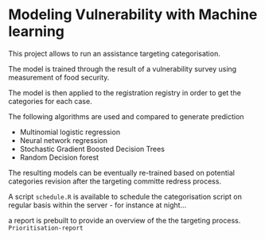 # Modeling Vulnerability with Machine learning

This project allows to run an assistance targeting categorisation.

The model is trained through the result of a vulnerability survey using measurement of food security.

The model is then applied to the registration registry in order to get the categories for each case.

The following algorithms are used and compared to generate prediction

 * Multinomial logistic regression
 * Neural network regression 
 * Stochastic Gradient Boosted Decision Trees
 * Random Decision forest
 
The resulting models can be eventually re-trained based on potential categories revision after the targeting committe redress process.

A script `schedule.R` is available to schedule the categorisation script on regular basis within the server - for instance at night...

a report is prebuilt to provide an overview of the the targeting process. `Prioritisation-report`
